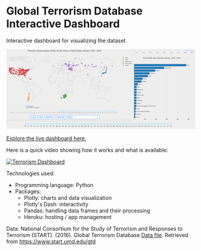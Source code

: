# Global Terrorism Database Interactive Dashboard
Interactive dashboard for visualizing the dataset. 

![](dashboard_screenshot.png)

[Explore the live dashboard here.](https://goo.gl/sxYD1y)

Here is a quick video showing how it works and what is available: 

[![Terrorism Dashboard](http://img.youtube.com/vi/BPfzqVK6gmk/0.jpg)](http://www.youtube.com/watch?v=BPfzqVK6gmk "Global Terrorism Database Interactive Dashboard")

Technologies used: 
- Programming language: Python
- Packages: 
    - Plotly: charts and data visualization
    - Plotly's Dash: interactivity 
    - Pandas: handling data frames and their processing
    - Heroku: hosting / app management
    
Data: National Consortium for the Study of Terrorism and Responses to Terrorism (START). (2016). Global Terrorism Database [Data file](https://www.kaggle.com/START-UMD/gtd/downloads/gtd.zip/2). Retrieved from https://www.start.umd.edu/gtd
    

